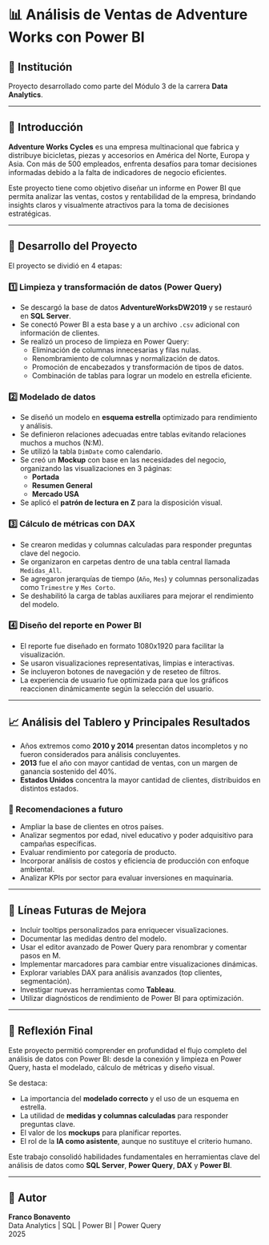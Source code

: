 # 📊 Análisis de Ventas de Adventure Works con Power BI

## 🏫 Institución
Proyecto desarrollado como parte del Módulo 3 de la carrera **Data Analytics**.

---

## 🧾 Introducción

**Adventure Works Cycles** es una empresa multinacional que fabrica y distribuye bicicletas, piezas y accesorios en América del Norte, Europa y Asia. Con más de 500 empleados, enfrenta desafíos para tomar decisiones informadas debido a la falta de indicadores de negocio eficientes.

Este proyecto tiene como objetivo diseñar un informe en Power BI que permita analizar las ventas, costos y rentabilidad de la empresa, brindando insights claros y visualmente atractivos para la toma de decisiones estratégicas.

---

## 🚀 Desarrollo del Proyecto

El proyecto se dividió en 4 etapas:

### 1️⃣ Limpieza y transformación de datos (Power Query)

- Se descargó la base de datos **AdventureWorksDW2019** y se restauró en **SQL Server**.
- Se conectó Power BI a esta base y a un archivo `.csv` adicional con información de clientes.
- Se realizó un proceso de limpieza en Power Query:
  - Eliminación de columnas innecesarias y filas nulas.
  - Renombramiento de columnas y normalización de datos.
  - Promoción de encabezados y transformación de tipos de datos.
  - Combinación de tablas para lograr un modelo en estrella eficiente.

### 2️⃣ Modelado de datos

- Se diseñó un modelo en **esquema estrella** optimizado para rendimiento y análisis.
- Se definieron relaciones adecuadas entre tablas evitando relaciones muchos a muchos (N:M).
- Se utilizó la tabla `DimDate` como calendario.
- Se creó un **Mockup** con base en las necesidades del negocio, organizando las visualizaciones en 3 páginas:
  - **Portada**
  - **Resumen General**
  - **Mercado USA**
- Se aplicó el **patrón de lectura en Z** para la disposición visual.

### 3️⃣ Cálculo de métricas con DAX

- Se crearon medidas y columnas calculadas para responder preguntas clave del negocio.
- Se organizaron en carpetas dentro de una tabla central llamada `Medidas_All`.
- Se agregaron jerarquías de tiempo (`Año`, `Mes`) y columnas personalizadas como `Trimestre` y `Mes Corto`.
- Se deshabilitó la carga de tablas auxiliares para mejorar el rendimiento del modelo.

### 4️⃣ Diseño del reporte en Power BI

- El reporte fue diseñado en formato 1080x1920 para facilitar la visualización.
- Se usaron visualizaciones representativas, limpias e interactivas.
- Se incluyeron botones de navegación y de reseteo de filtros.
- La experiencia de usuario fue optimizada para que los gráficos reaccionen dinámicamente según la selección del usuario.

---

## 📈 Análisis del Tablero y Principales Resultados

- Años extremos como **2010 y 2014** presentan datos incompletos y no fueron considerados para análisis concluyentes.
- **2013** fue el año con mayor cantidad de ventas, con un margen de ganancia sostenido del 40%.
- **Estados Unidos** concentra la mayor cantidad de clientes, distribuidos en distintos estados.
  
### 🔮 Recomendaciones a futuro

- Ampliar la base de clientes en otros países.
- Analizar segmentos por edad, nivel educativo y poder adquisitivo para campañas específicas.
- Evaluar rendimiento por categoría de producto.
- Incorporar análisis de costos y eficiencia de producción con enfoque ambiental.
- Analizar KPIs por sector para evaluar inversiones en maquinaria.

---

## 🔁 Líneas Futuras de Mejora

- Incluir tooltips personalizados para enriquecer visualizaciones.
- Documentar las medidas dentro del modelo.
- Usar el editor avanzado de Power Query para renombrar y comentar pasos en M.
- Implementar marcadores para cambiar entre visualizaciones dinámicas.
- Explorar variables DAX para análisis avanzados (top clientes, segmentación).
- Investigar nuevas herramientas como **Tableau**.
- Utilizar diagnósticos de rendimiento de Power BI para optimización.

---

## 💭 Reflexión Final

Este proyecto permitió comprender en profundidad el flujo completo del análisis de datos con Power BI: desde la conexión y limpieza en Power Query, hasta el modelado, cálculo de métricas y diseño visual.

Se destaca:
- La importancia del **modelado correcto** y el uso de un esquema en estrella.
- La utilidad de **medidas y columnas calculadas** para responder preguntas clave.
- El valor de los **mockups** para planificar reportes.
- El rol de la **IA como asistente**, aunque no sustituye el criterio humano.

Este trabajo consolidó habilidades fundamentales en herramientas clave del análisis de datos como **SQL Server**, **Power Query**, **DAX** y **Power BI**.

---

## 🧠 Autor

**Franco Bonavento**  
Data Analytics | SQL | Power BI | Power Query  
2025
